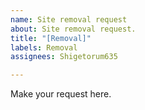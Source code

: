 ```yaml
---
name: Site removal request
about: Site removal request.
title: "[Removal]"
labels: Removal
assignees: Shigetorum635

---
```


Make your request here.
